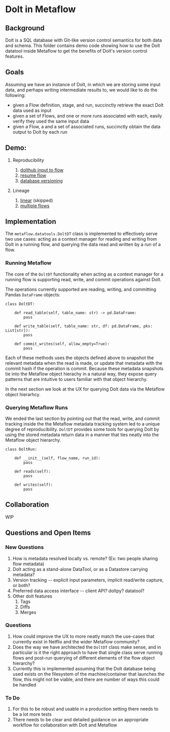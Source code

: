 # Dolt in Metaflow

## Background
Dolt is a SQL database with Git-like version control semantics for both data and schema. This folder contains demo code showing how to use the Dolt datatool inside Metaflow to get the benefits of Dolt's version control features.

## Goals
Assuming we have an instance of Dolt, in which we are storing some input data, and perhaps writing intermediate results to, we would like to do the following:
- given a Flow definition, stage, and run, succinctly retrieve the exact Dolt data used as input
- given a set of Flows, and one or more runs associated with each, easily verify they used the same input data
- given a Flow, a and a set of associated runs, succinctly obtain the data output to Dolt by each run

## Demo:

1. Reproducibility
    1. [dolthub input to flow](./1-reproducibility-1-dolthub)
    2. [resume flow](./1-reproducibility-2-resume)
    3. [database versioning](./1-reproducibility-3-versioning)

2. Lineage
    1. [linear]() (skipped)
    2. [multiple flows](./2-lineage-2-multiple-flows)

## Implementation
The `metaflow.datatools.DoltDT` class is implemented to effectively serve two
use cases: acting as a context manager for reading and writing from Dolt
in a running flow, and querying the data read and written by a run of a flow.

### Running Metaflow
The core of the `DoltDT` functionality when acting as a context manager 
for a running flow is supporting read, write, and commit operations
against Dolt.

The operations currently supported are reading, writing,
and committing Pandas `DataFrame` objects:
```python3
class DoltDT:

    def read_table(self, table_name: str) -> pd.DataFrame:
        pass

    def write_table(self, table_name: str, df: pd.DataFrame, pks: List[str]):
        pass

    def commit_writes(self, allow_empty=True):
        pass
```

Each of these methods uses the objects defined above to snapshot the relevant
metadata when the read is made, or update that metadata with the commit hash
if the operation is commit. Because these metadata snapshots tie into the
Metaflow object hierachy in a natural way, they expose query patterns that
are intuitive to users familiar with that object hierarchy. 

In the next section we look at the UX for querying Dolt data via the Metaflow object hierarhcy.

### Querying Metaflow Runs
We ended the last section by pointing out that the read, write, and commit
tracking inside the the Metaflow metadata tracking system led to a unique
degree of reproducibility. `DoltDT` provides some tools for querying Dolt
by using the stored metadata return data in a manner that ties neatly into
the Metaflow object hierarchy.

```python3
class DoltRun:

    def __init__(self, flow_name, run_id):
        pass

    def reads(self):
        pass

    def writes(self):
        pass
```

## Collaboration
WIP

## Questions and Open Items

### New Questions

1. How is metadata resolved locally vs. remote? (Ex: two people sharing flow metadata)
2. Dolt acting as a stand-alone DataTool, or as a Datastore carrying metadata?
2. Version tracking -- explicit input parameters, implicit read/write capture, or both?
3. Preferred data access interface -- client API? doltpy? datatool?
4. Other dolt features
    1. Tags
    2. Diffs
    3. Merges

### Questions
1. How could improve the UX to more neatly match the use-cases that currently exist in Netflix and the wider Metaflow community?
2. Does the way we have architected the `DoltDT` class make sense, and in particular is it the right approach to have that single class serve running flows and post-run querying of different elements of the flow object hierarchy?
3. Currently this is implemented assuming that the Dolt database being used exists on the filesystem of the machine/container that launches the flow, this might not be viable, and there are number of ways this could be handled

### To Do
1. For this to be robust and usable in a production setting there needs to be a lot more tests
2. There needs to be clear and detailed guidance on an appropriate workflow for collaboration with Dolt and Metaflow
